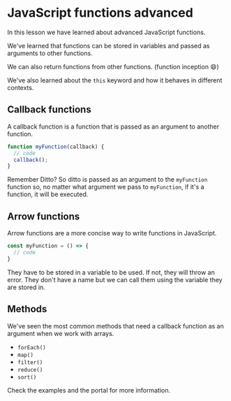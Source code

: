 # JavaScript functions advanced

In this lesson we have learned about advanced JavaScript functions.

We've learned that functions can be stored in variables and passed as arguments to other functions. 

We can also return functions from other functions. (function inception 😄)

We've also learned about the `this` keyword and how it behaves in different contexts. 

## Callback functions

A callback function is a function that is passed as an argument to another function. 

```javascript
function myFunction(callback) {
  // code
  callback();
}
```

Remember Ditto? So ditto is passed as an argument to the `myFunction` function so, no matter what argument we pass to `myFunction`, if it's a function, it will be executed.

## Arrow functions

Arrow functions are a more concise way to write functions in JavaScript. 

```javascript
const myFunction = () => {
  // code
}
``` 

They have to be stored in a variable to be used. If not, they will throw an error. They don't have a name but we can call them using the variable they are stored in.

## Methods
We've seen the most common methods that need a callback function as an argument when we work with arrays.

- `forEach()`
- `map()`
- `filter()`
- `reduce()`
- `sort()`

Check the examples and the portal for more information.